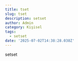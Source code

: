 ```yaml
---
title: tset
slug: tset
description: setset
author: Admin
category: Kişisel
tags:
  - setset
date: '2025-07-02T14:38:28.038Z'
---
```

setset
